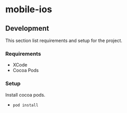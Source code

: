 # mobile-ios

## Development
This section list requirements and setup for the project.

### Requirements
* XCode
* Cocoa Pods

### Setup
Install cocoa pods.
* `pod install`
